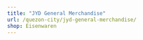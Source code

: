 ```yaml
---
title: "JYD General Merchandise"
url: /quezon-city/jyd-general-merchandise/
shop: Eisenwaren
---
```

